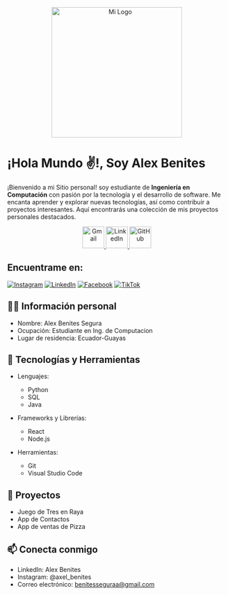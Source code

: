 
<div align="center">
  <img src="https://i.imgur.com/lBfWk5b.jpg" alt="Mi Logo" width="300"/>
</div>

# ¡Hola Mundo ✌!, Soy Alex Benites 

¡Bienvenido a mi Sitio personal! soy estudiante de **Ingeniería en Computación** con pasión por la tecnología y el desarrollo de software. Me encanta aprender y explorar nuevas tecnologías, así como contribuir a proyectos interesantes. Aquí encontrarás una colección de mis proyectos personales destacados.

<div align="center">
  <a href="mailto:tu-correo@gmail.com" target="_blank">
    <img src="https://img.icons8.com/color/48/000000/gmail.png" alt="Gmail" width="50"/>
  </a>
  <a href="https://www.linkedin.com/in/tu-perfil" target="_blank">
    <img src="https://img.icons8.com/color/48/000000/linkedin.png" alt="LinkedIn" width="50"/>
  </a>
  <a href="https://github.com/tu-usuario" target="_blank">
    <img src="https://img.icons8.com/color/48/000000/github.png" alt="GitHub" width="50"/>
  </a>
</div>

## Encuentrame en:
[![Instagram](https://img.shields.io/badge/Instagram-@axel_benites-E4405F?style=for-the-badge&logo=instagram&logoColor=white&labelColor=101010)](https://instagram.com/axel_benites)
[![LinkedIn](https://img.shields.io/badge/LinkedIn-Alex_Benites-0077B5?style=for-the-badge&logo=linkedin&logoColor=white&labelColor=101010)](https://www.linkedin.com/in/alexbenites)
[![Facebook](https://img.shields.io/badge/Facebook-@Alex_Benites-1877F2?style=for-the-badge&logo=facebook&logoColor=white&labelColor=101010)](https://facebook.com/Alex_Benites)
[![TikTok](https://img.shields.io/badge/TikTok-@alexbenites3-69C9D0?style=for-the-badge&logo=tiktok&logoColor=white&labelColor=101010)](https://tiktok.com/@alexbenites3)


## 🧑‍💻 Información personal 
* Nombre: Alex Benites Segura
* Ocupación: Estudiante en Ing. de Computacion
* Lugar de residencia: Ecuador-Guayas

## 🔧 Tecnologías y Herramientas

- Lenguajes: 
  - Python
  - SQL
  - Java

- Frameworks y Librerías:
  - React
  - Node.js

- Herramientas:
  - Git
  - Visual Studio Code
  
## 🌟 Proyectos 
* Juego de Tres en Raya
* App de Contactos
* App de ventas de Pizza

## 📫 Conecta conmigo

- LinkedIn: Alex Benites 
- Instagram: @axel_benites
- Correo electrónico: benitesseguraa@gmail.com
